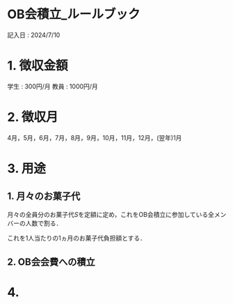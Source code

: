# OB会積立_ルールブック
記入日 : 2024/7/10

# 1. 徴収金額
学生 : 300円/月
教員 : 1000円/月

# 2. 徴収月
4月，5月，6月，7月，8月，9月，10月，11月，12月，(翌年)1月

# 3. 用途
## 1. 月々のお菓子代
月々の全員分のお菓子代$S$を定額に定め，これをOB会積立に参加している全メンバーの人数で割る．

これを1人当たりの1ヵ月のお菓子代負担額とする．

## 2. OB会会費への積立

# 4. 
